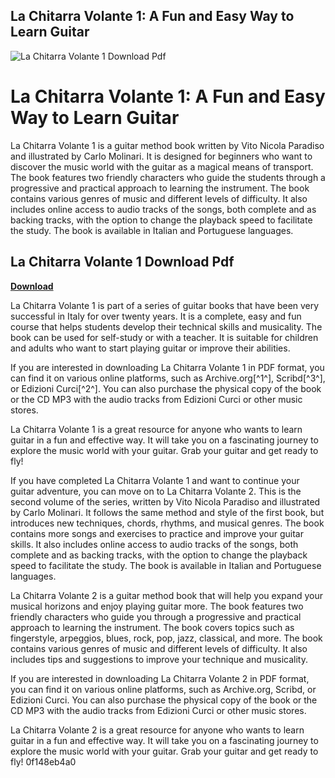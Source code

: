 ## La Chitarra Volante 1: A Fun and Easy Way to Learn Guitar

 
![La Chitarra Volante 1 Download Pdf](https://archive.org/services/img/LaChitarraVolanteVol1Cd)

 
# La Chitarra Volante 1: A Fun and Easy Way to Learn Guitar
 
La Chitarra Volante 1 is a guitar method book written by Vito Nicola Paradiso and illustrated by Carlo Molinari. It is designed for beginners who want to discover the music world with the guitar as a magical means of transport. The book features two friendly characters who guide the students through a progressive and practical approach to learning the instrument. The book contains various genres of music and different levels of difficulty. It also includes online access to audio tracks of the songs, both complete and as backing tracks, with the option to change the playback speed to facilitate the study. The book is available in Italian and Portuguese languages.
 
## La Chitarra Volante 1 Download Pdf


[**Download**](https://lodystiri.blogspot.com/?file=2tKW07)

 
La Chitarra Volante 1 is part of a series of guitar books that have been very successful in Italy for over twenty years. It is a complete, easy and fun course that helps students develop their technical skills and musicality. The book can be used for self-study or with a teacher. It is suitable for children and adults who want to start playing guitar or improve their abilities.
 
If you are interested in downloading La Chitarra Volante 1 in PDF format, you can find it on various online platforms, such as Archive.org[^1^], Scribd[^3^], or Edizioni Curci[^2^]. You can also purchase the physical copy of the book or the CD MP3 with the audio tracks from Edizioni Curci or other music stores.
 
La Chitarra Volante 1 is a great resource for anyone who wants to learn guitar in a fun and effective way. It will take you on a fascinating journey to explore the music world with your guitar. Grab your guitar and get ready to fly!

If you have completed La Chitarra Volante 1 and want to continue your guitar adventure, you can move on to La Chitarra Volante 2. This is the second volume of the series, written by Vito Nicola Paradiso and illustrated by Carlo Molinari. It follows the same method and style of the first book, but introduces new techniques, chords, rhythms, and musical genres. The book contains more songs and exercises to practice and improve your guitar skills. It also includes online access to audio tracks of the songs, both complete and as backing tracks, with the option to change the playback speed to facilitate the study. The book is available in Italian and Portuguese languages.
 
La Chitarra Volante 2 is a guitar method book that will help you expand your musical horizons and enjoy playing guitar more. The book features two friendly characters who guide you through a progressive and practical approach to learning the instrument. The book covers topics such as fingerstyle, arpeggios, blues, rock, pop, jazz, classical, and more. The book contains various genres of music and different levels of difficulty. It also includes tips and suggestions to improve your technique and musicality.
 
If you are interested in downloading La Chitarra Volante 2 in PDF format, you can find it on various online platforms, such as Archive.org, Scribd, or Edizioni Curci. You can also purchase the physical copy of the book or the CD MP3 with the audio tracks from Edizioni Curci or other music stores.
 
La Chitarra Volante 2 is a great resource for anyone who wants to learn guitar in a fun and effective way. It will take you on a fascinating journey to explore the music world with your guitar. Grab your guitar and get ready to fly!
 0f148eb4a0
